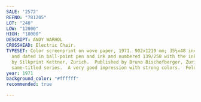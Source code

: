 ```yaml
---
SALE: '2572'
REFNO: "781205"
LOT: "240"
LOW: "12000"
HIGH: "18000"
DESCRIPT: ANDY WARHOL
CROSSHEAD: Electric Chair.
TYPESET: Color screenprint on wove paper, 1971. 902x1219 mm; 35½x48 inches, full margins.  Signed
  and dated in ball-point pen and ink and numbered 139/250 with the ink stamp, verso.  Printed
  by Silkprint Kettner, Zurich.  Published by Bruno Bischofberger, Zurich.  From the
  same-titled series.  A very good impression with strong colors.  Feldman 77.
year: 1971
background_color: "#ffffff"
recommended: true

---
```

